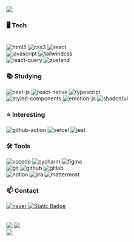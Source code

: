 <div>
  <!-- Header -->
  <div>
    <img src="https://capsule-render.vercel.app/api?type=waving&color=0079FF&height=240&section=header&text=hi👨‍💻&fontSize=40&fontColor=000000" />
  </div>

  <!-- Body -->
  <h3>🖥 Tech</h3>
<!--   <img alt="python" src="https://img.shields.io/badge/python-logo?style=for-the-badge&logo=python&logoColor=3776AB&color=20232a"> -->
<!--   <img alt="django" src="https://img.shields.io/badge/django-logo?style=for-the-badge&logo=django&logoColor=278A63&color=20232a"> -->
  <br/>
  
  <img alt="html5" src="https://img.shields.io/badge/html5-logo?style=for-the-badge&logo=html5&logoColor=E34F26&color=20232a">
  <img alt="css3" src="https://img.shields.io/badge/css3-logo?style=for-the-badge&logo=css3&logoColor=1572B6&color=20232a">
  <img alt="react" src="https://img.shields.io/badge/react-logo?style=for-the-badge&logo=React&logoColor=61DAFB&color=20232a">
<!--   <img alt="vue" src="https://img.shields.io/badge/vue-logo?style=for-the-badge&logo=vuedotjs&logoColor=4FC08D&color=20232a"> -->
  
  <br/>
  <img alt="javascript" src="https://img.shields.io/badge/javascript-logo?style=for-the-badge&logo=Javascript&logoColor=F7DF1E&color=20232a">
  <img alt="tailwindcss" src="https://img.shields.io/badge/tailwind_css-logo?style=for-the-badge&logo=tailwindcss&logoColor=06B6D4&color=20232a">

  <br/>
  <img alt="react-query" src="https://img.shields.io/badge/react--query-logo?style=for-the-badge&logo=reactquery&logoColor=FF4154&color=20232a">
  <img alt="zustand" src="https://img.shields.io/badge/zustand-logo?style=for-the-badge&logoColor=FF4154&color=20232a">
  <!-- <img alt="redux" src="https://img.shields.io/badge/redux-logo?style=for-the-badge&logo=redux&logoColor=764ABC&color=20232a"> -->
  
  <h3>📚 Studying</h3>
  <img alt="next-js" src="https://img.shields.io/badge/next-logo?style=for-the-badge&logo=nextdotjs&logoColor=white&color=20232a">
  <img alt="react-native" src="https://img.shields.io/badge/react_native-logo?style=for-the-badge&color=20232a">
  <img alt="typescript" src="https://img.shields.io/badge/typescript-logo?style=for-the-badge&logo=typescript&logoColor=3178C6&color=20232a">
  <br/>
  
  <img alt="styled-components" src="https://img.shields.io/badge/styled--components-logo?style=for-the-badge&logo=styledcomponents&logoColor=DB7093&color=20232a">
  <img alt="emotion-js" src="https://img.shields.io/badge/emotion_JS-logo?style=for-the-badge&logo=emotion&logoColor=EA4335&color=20232a">
  <img alt="shadcn/ui" src="https://img.shields.io/badge/shadcn%2Fui-logo?style=for-the-badge&logo=shadcnui&logoColor=white&color=20232a">

  
  <h3>⭐ Interesting</h3>
  <img alt="github-action" src="https://img.shields.io/badge/github_actions-logo?style=for-the-badge&logo=githubactions&logoColor=2088FF&color=20232a">
  <img alt="vercel" src="https://img.shields.io/badge/vercel-logo?style=for-the-badge&logo=vercel&logoColor=white&color=20232a">
  <img alt="jest" src="https://img.shields.io/badge/jest-logo?style=for-the-badge&logo=jest&logoColor=C21325&color=20232a">
  
  <h3>🛠️ Tools</h3>
  <img alt="vscode" src="https://img.shields.io/badge/vscode-logo?style=for-the-badge&logo=vscode&logoColor=764ABC&color=20232a">
  <img alt="pycharm" src="https://img.shields.io/badge/pycharm-logo?style=for-the-badge&logo=pycharm&logoColor=white&color=20232a">
  <img alt="figma" src="https://img.shields.io/badge/figma-logo?style=for-the-badge&logo=figma&logoColor=F24E1E&color=20232a">
  <br/>
  
  <img alt="git" src="https://img.shields.io/badge/git-logo?style=for-the-badge&logo=git&logoColor=F05032&color=20232a">
  <img alt="github" src="https://img.shields.io/badge/github-logo?style=for-the-badge&logo=github&logoColor=white&color=20232a">
  <img alt="gitlab" src="https://img.shields.io/badge/gitlab-logo?style=for-the-badge&logo=gitlab&logoColor=FC6D26&color=20232a">
  <br/>
  
  <img alt="notion" src="https://img.shields.io/badge/notion-logo?style=for-the-badge&logo=notion&logoColor=white&color=20232a">
  <img alt="jira" src="https://img.shields.io/badge/jira-logo?style=for-the-badge&logo=jira&logoColor=0052CC&color=20232a">
  <img alt="mattermost" src="https://img.shields.io/badge/mattermost-logo?style=for-the-badge&logo=mattermost&logoColor=0058CC&color=20232a">

  <h3>📫 Contact</h3>
  <a href="mailto:occultism22@naver.com">
    <img alt="naver" src="https://img.shields.io/badge/naver-logo?style=for-the-badge&logo=naver&logoColor=03C75A&color=20232a">
  </a>
  <a href="mailto:occultism9487@gmail.com">
    <img alt="Static Badge" src="https://img.shields.io/badge/gmail-logo?style=for-the-badge&logo=gmail&logoColor=EA4335&color=20232a">
  </a>

  <br/>
  <br/>
  <br/>

  <picture>
    <source
      srcset="https://github-readme-stats.vercel.app/api?username=ggomsoo&show_icons=true&theme=dark"
      media="(prefers-color-scheme: dark)"
    />
    <source
      srcset="https://github-readme-stats.vercel.app/api?username=ggomsoo&show_icons=true"
      media="(prefers-color-scheme: light), (prefers-color-scheme: no-preference)"
    />
    <img src="https://github-readme-stats.vercel.app/api?username=ggomsoo&show_icons=true" />
  </picture>

  <picture>
    <source
      srcset="https://github-readme-stats.vercel.app/api/top-langs?username=ggomsoo"
      media="(prefers-color-scheme: dark)"
    />
    <source
      srcset="https://github-readme-stats.vercel.app/api/top-langs?username=ggomsoo"
      media="(prefers-color-scheme: light), (prefers-color-scheme: no-preference)"
    />
    <img src="https://github-readme-stats.vercel.app/api/top-langs?username=ggomsoo&layout=compact" />
  </picture>
  
  <div>
    <img src="https://capsule-render.vercel.app/api?type=waving&color=0079FF&height=240&section=footer" />
  </div>
</div>







<!--
**GGomsoo/GGomsoo** is a ✨ _special_ ✨ repository because its `README.md` (this file) appears on your GitHub profile.
[![Hits](https://hits.seeyoufarm.com/api/count/incr/badge.svg?url=https%3A%2F%2Fgithub.com%2FGGomsoo&count_bg=%2379C83D&title_bg=%2312A6EC&icon=&icon_color=%23E7E7E7&title=hits&edge_flat=false)](https://hits.seeyoufarm.com)
Here are some ideas to get you started:

- 🔭 I’m currently working on ...
- 🌱 I’m currently learning ...
- 👯 I’m looking to collaborate on ...
- 🤔 I’m looking for help with ...
- 💬 Ask me about ...
- 📫 How to reach me: ...
- 😄 Pronouns: ...
- ⚡ Fun fact: ...
-->
